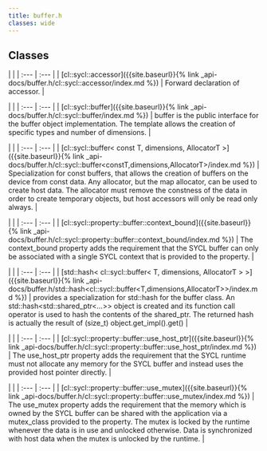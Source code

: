 ```yaml
---
title: buffer.h
classes: wide
---
```

## Classes

   |   |
| :--- | :--- |
| [cl::sycl::accessor]({{site.baseurl}}{% link _api-docs/buffer.h/cl::sycl::accessor/index.md %}) | Forward declaration of accessor.  |


   |   |
| :--- | :--- |
| [cl::sycl::buffer]({{site.baseurl}}{% link _api-docs/buffer.h/cl::sycl::buffer/index.md %}) | buffer is the public interface for the buffer object implementation. The template allows the creation of specific types and number of dimensions.  |


   |   |
| :--- | :--- |
| [cl::sycl::buffer< const T, dimensions, AllocatorT >]({{site.baseurl}}{% link _api-docs/buffer.h/cl::sycl::buffer<constT,dimensions,AllocatorT>/index.md %}) | Specialization for const buffers, that allows the creation of buffers on the device from const data. Any allocator, but the map allocator, can be used to create host data. The allocator must remove the constness of the data in order to create temporary objects, but host accessors will only be read only always.  |


   |   |
| :--- | :--- |
| [cl::sycl::property::buffer::context_bound]({{site.baseurl}}{% link _api-docs/buffer.h/cl::sycl::property::buffer::context_bound/index.md %}) | The context_bound property adds the requirement that the SYCL buffer can only be associated with a single SYCL context that is provided to the property.  |


   |   |
| :--- | :--- |
| [std::hash< cl::sycl::buffer< T, dimensions, AllocatorT > >]({{site.baseurl}}{% link _api-docs/buffer.h/std::hash<cl::sycl::buffer<T,dimensions,AllocatorT>>/index.md %}) | provides a specialization for std::hash for the buffer class. An std::hash<std::shared_ptr<...>> object is created and its function call operator is used to hash the contents of the shared_ptr. The returned hash is actually the result of (size_t) object.get_impl().get()  |


   |   |
| :--- | :--- |
| [cl::sycl::property::buffer::use_host_ptr]({{site.baseurl}}{% link _api-docs/buffer.h/cl::sycl::property::buffer::use_host_ptr/index.md %}) | The use_host_ptr property adds the requirement that the SYCL runtime must not allocate any memory for the SYCL buffer and instead uses the provided host pointer directly.  |


   |   |
| :--- | :--- |
| [cl::sycl::property::buffer::use_mutex]({{site.baseurl}}{% link _api-docs/buffer.h/cl::sycl::property::buffer::use_mutex/index.md %}) | The use_mutex property adds the requirement that the memory which is owned by the SYCL buffer can be shared with the application via a mutex_class provided to the property. The mutex is locked by the runtime whenever the data is in use and unlocked otherwise. Data is synchronized with host data when the mutex is unlocked by the runtime.  |

